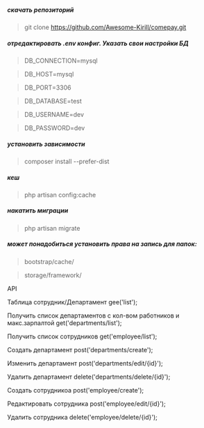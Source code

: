 ##### скачать репозиторий
> git clone https://github.com/Awesome-Kirill/comepay.git
##### отредактировать .env конфиг. Указать свои настройки БД
>DB_CONNECTION=mysql

>DB_HOST=mysql

>DB_PORT=3306

>DB_DATABASE=test

>DB_USERNAME=dev

>DB_PASSWORD=dev

##### установить зависимости
> composer install --prefer-dist
##### кеш
> php artisan config:cache 
##### накатить миграции
> php artisan migrate
##### может понадобиться установить права на запись для папок:
> bootstrap/cache/

> storage/framework/

API

Таблица сотрудник/Департамент geе('list'); 

Получить список департаментов с кол-вом работников и макс.зарпалтой get('departments/list');

Получить список сотрудников get('employee/list');

Создать департамент post('departments/create');

Изменить департамент post('departments/edit/{id}');

Удалить департамент delete('departments/delete/{id}');

Создать сотрудникоа post('employee/create');

Редактировать сотрудника post('employee/edit/{id}');

Удалить сотрудника delete('employee/delete/{id}');
